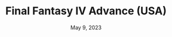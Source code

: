 ---
layout: gba
title: "Final Fantasy IV Advance (USA)"
categories:
 - approved
 - gba
 - universal
 - safe
tags:
- final fantasy
date: May 9, 2023
permalink: /games/ffiv/play/details
publisher: Square Enix
gid: ffiv
---